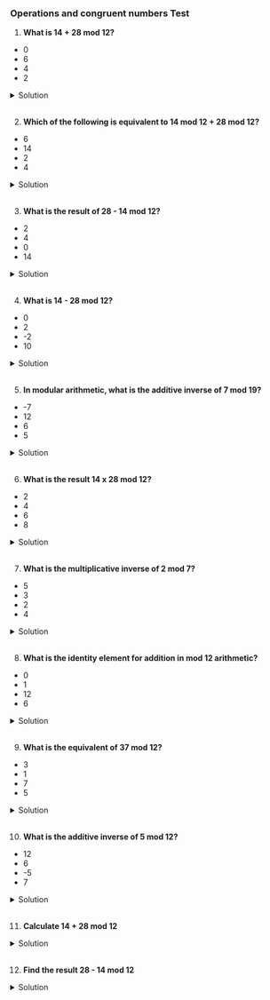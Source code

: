 ### Operations and congruent numbers Test

1. **What is 14 + 28 mod 12?**

- 0
- 6
- 4
- 2

<details>
  <summary>Solution</summary>

1. First, add the numbers:
   14+28 = 42
2. 42 / 12 = 3 with a remainder of 6

Thus, 14 + 28 mod 12 = 6

</details>

<br>

2. **Which of the following is equivalent to 14 mod 12 + 28 mod 12?**

- 6
- 14
- 2
- 4

<details>
  <summary>Solution</summary>

1. Calculate 14 mod 12

14 / 12 = 1 remainder 2
So, 14 mod 12 = 2

2. Calculate 28 mod 12

28 /12 = 2 remainder 4
So, 28 mod 12 = 4

3. Add the results

2 + 4 = 6

</details>

<br>

3. **What is the result of 28 - 14 mod 12?**

- 2
- 4
- 0
- 14

<details>
  <summary>Solution</summary>

1. Subtract the numbers

28 - 14 = 14

2. Divide 14 / 12

14 / 12 = 1 with a remainder of 2

</details>

<br>

4. **What is 14 - 28 mod 12?**

- 0
- 2
- -2
- 10

<details>
  <summary>Solution</summary>

1. Subtract the numbers
   14 - 28 = -14

2. Compute -14 mod 12

-14 / 12 = -2 with a remainder of 10

</details>

<br>

5. **In modular arithmetic, what is the additive inverse of 7 mod 19?**

- -7
- 12
- 6
- 5

<details>
  <summary>Solution</summary>

To find the additive inverse of 7 mod 19, we need a number x such that:

7+x≡0(mod19)

1. Solve for x

x = 19 - 7 = 12

2. Verify

7 + 12 = 19 ≡ 0 (mod19).

</details>

<br>

6. **What is the result 14 x 28 mod 12?**

- 2
- 4
- 6
- 8

<details>
  <summary>Solution</summary>

The correct result is 8

</details>

<br>

7. **What is the multiplicative inverse of 2 mod 7?**

- 5
- 3
- 2
- 4

<details>
  <summary>Solution</summary>

To find the multiplicative of 2 mod 7, we need a number x such that:

2 × x ≡ 1 (mod7)

Step 1: Test possible values for x

- 2 × 1 = 2 mod 7 → Not 1
- 2 × 2 = 4 mod 7 → Not 1
- 2 × 3 = 6 mod 7 → Not 1
- 2 × 4 = 8 ≡ 1 (mod 7)

Therefore, the multiplicative inverse of 2 mod 7 is 4

</details>

<br>

8. **What is the identity element for addition in mod 12 arithmetic?**

- 0
- 1
- 12
- 6

<details>
  <summary>Solution</summary>

The identity element for addition in modular arithmetic is the nu,ber that, when added to any other number, leaves the other number unchanged.

In mod 12 arithmetic, the identity element for addition is: 0

</details>

<br>

9. **What is the equivalent of 37 mod 12?**

- 3
- 1
- 7
- 5

<details>
  <summary>Solution</summary>

The correct answer is 1

</details>

<br>

10. **What is the additive inverse of 5 mod 12?**

- 12
- 6
- -5
- 7

<details>
  <summary>Solution</summary>

To find the additive inverse of 5 mod 12, we need a number x such that:

5 + x ≡ 0 (mod 12)

1. Solve for x

The additive inverse can be calculated as:

x = 12 - 5 = 7

2. Verify

5 + 7 = 12 ≡ 0 (mod 12).

</details>

<br>

11. **Calculate 14 + 28 mod 12**

<details>
  <summary>Solution</summary>

The correct answer is 6

</details>

<br>

12. **Find the result 28 - 14 mod 12**

<details>
  <summary>Solution</summary>

The correct answer is 2

</details>

<br>
